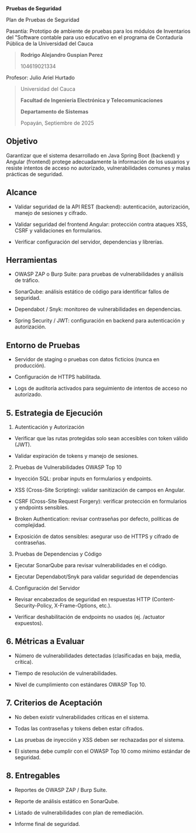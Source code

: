 **Pruebas de Seguridad**

Plan de Pruebas de Seguridad

Pasantía: Prototipo de ambiente de pruebas para los módulos de
Inventarios del "Software contable para uso educativo en el programa de
Contaduría Pública de la Universidad del Cauca

> **Rodrigo Alejandro Guspian Perez**
>
> 104619021334

Profesor: Julio Ariel Hurtado

> Universidad del Cauca
>
> **Facultad de Ingeniería Electrónica y Telecomunicaciones**
>
> **Departamento de Sistemas**
>
> Popayán, Septiembre de 2025

## Objetivo

Garantizar que el sistema desarrollado en Java Spring Boot (backend) y
Angular (frontend) protege adecuadamente la información de los usuarios
y resiste intentos de acceso no autorizado, vulnerabilidades comunes y
malas prácticas de seguridad.

## Alcance 

-   Validar seguridad de la API REST (backend): autenticación,
    autorización, manejo de sesiones y cifrado.

-   Validar seguridad del frontend Angular: protección contra ataques
    XSS, CSRF y validaciones en formularios.

-   Verificar configuración del servidor, dependencias y librerías.

## Herramientas

-   OWASP ZAP o Burp Suite: para pruebas de vulnerabilidades y análisis
    de tráfico.

-   SonarQube: análisis estático de código para identificar fallos de
    seguridad.

-   Dependabot / Snyk: monitoreo de vulnerabilidades en dependencias.

-   Spring Security / JWT: configuración en backend para autenticación y
    autorización.

## Entorno de Pruebas

-   Servidor de staging o pruebas con datos ficticios (nunca en
    producción).

-   Configuración de HTTPS habilitada.

-   Logs de auditoría activados para seguimiento de intentos de acceso
    no autorizado.

## 5. Estrategia de Ejecución

1.  Autenticación y Autorización

-   Verificar que las rutas protegidas solo sean accesibles con token
    válido (JWT).

-   Validar expiración de tokens y manejo de sesiones.

2.  Pruebas de Vulnerabilidades OWASP Top 10

-   Inyección SQL: probar inputs en formularios y endpoints.

-   XSS (Cross-Site Scripting): validar sanitización de campos en
    Angular.

-   CSRF (Cross-Site Request Forgery): verificar protección en
    formularios y endpoints sensibles.

-   Broken Authentication: revisar contraseñas por defecto, políticas de
    complejidad.

-   Exposición de datos sensibles: asegurar uso de HTTPS y cifrado de
    contraseñas.

3.  Pruebas de Dependencias y Código

-   Ejecutar SonarQube para revisar vulnerabilidades en el código.

-   Ejecutar Dependabot/Snyk para validar seguridad de dependencias

4.  Configuración del Servidor

-   Revisar encabezados de seguridad en respuestas HTTP
    (Content-Security-Policy, X-Frame-Options, etc.).

-   Verificar deshabilitación de endpoints no usados (ej. /actuator
    expuestos).

## 6. Métricas a Evaluar

-   Número de vulnerabilidades detectadas (clasificadas en baja, media,
    crítica).

-   Tiempo de resolución de vulnerabilidades.

-   Nivel de cumplimiento con estándares OWASP Top 10.

## 7. Criterios de Aceptación

-   No deben existir vulnerabilidades críticas en el sistema.

-   Todas las contraseñas y tokens deben estar cifrados.

-   Las pruebas de inyección y XSS deben ser rechazadas por el sistema.

-   El sistema debe cumplir con el OWASP Top 10 como mínimo estándar de
    seguridad.

## 8. Entregables

-   Reportes de OWASP ZAP / Burp Suite.

-   Reporte de análisis estático en SonarQube.

-   Listado de vulnerabilidades con plan de remediación.

-   Informe final de seguridad.
